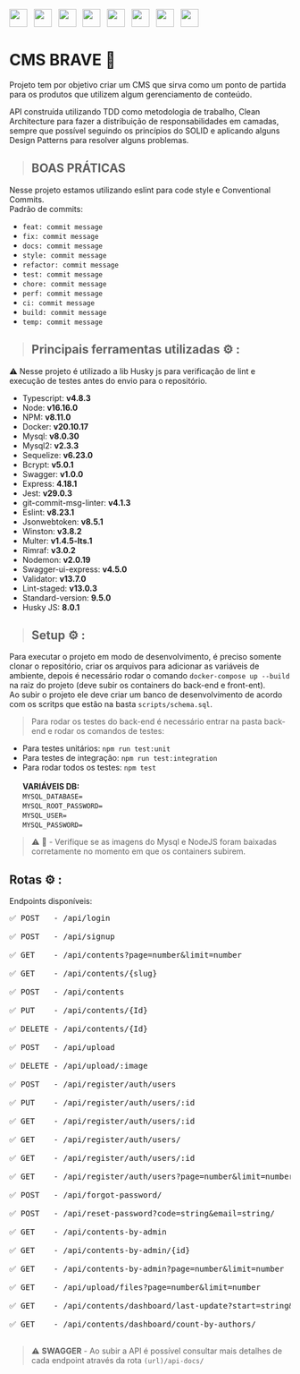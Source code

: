 <img height="32" width="32" src="https://cdn.jsdelivr.net/npm/simple-icons@v7/icons/typescript.svg" />&nbsp;&nbsp;
<img height="32" width="32" src="https://cdn.jsdelivr.net/npm/simple-icons@v7/icons/npm.svg" />&nbsp;&nbsp;
<img height="32" width="32" src="https://cdn.jsdelivr.net/npm/simple-icons@v7/icons/nodedotjs.svg" />&nbsp;&nbsp;
<img height="32" width="32" src="https://cdn.jsdelivr.net/npm/simple-icons@v7/icons/docker.svg" />&nbsp;&nbsp;
<img height="32" width="32" src="https://cdn.jsdelivr.net/npm/simple-icons@v7/icons/mysql.svg" />&nbsp;&nbsp;
<img height="32" width="32" src="https://cdn.jsdelivr.net/npm/simple-icons@v7/icons/jest.svg" />&nbsp;&nbsp;
<img height="32" width="32" src="https://cdn.jsdelivr.net/npm/simple-icons@v7/icons/swagger.svg" />&nbsp;&nbsp;
<img height="32" width="32" src="https://cdn.jsdelivr.net/npm/simple-icons@v7/icons/sequelize.svg" />&nbsp;&nbsp;
<br>

# CMS BRAVE 🚀

Projeto tem por objetivo criar um CMS que sirva como um ponto de partida para os produtos que utilizem algum gerenciamento de conteúdo.

API construída utilizando TDD como metodologia de trabalho, Clean Architecture para fazer a distribuição de responsabilidades em camadas, sempre que possível seguindo os princípios do SOLID e aplicando alguns Design Patterns para resolver alguns problemas.
> ## BOAS PRÁTICAS

Nesse projeto estamos utilizando eslint para code style e Conventional Commits.<br>
Padrão de commits:
- `feat: commit message`
- `fix: commit message`
- `docs: commit message`
- `style: commit message`
- `refactor: commit message`
- `test: commit message`
- `chore: commit message`
- `perf: commit message`
- `ci: commit message`
- `build: commit message`
- `temp: commit message`


>  ## Principais ferramentas utilizadas ⚙️ :

⚠️ Nesse projeto é utilizado a lib Husky js para verificação de lint e execução de testes antes do envio para o repositório.
* Typescript: **v4.8.3**
* Node: **v16.16.0**
* NPM: **v8.11.0**
* Docker: **v20.10.17**
* Mysql: **v8.0.30**
* Mysql2: **v2.3.3**
* Sequelize: **v6.23.0**
* Bcrypt: **v5.0.1**
* Swagger: **v1.0.0**
* Express: **4.18.1**
* Jest: **v29.0.3**
* git-commit-msg-linter: **v4.1.3**
* Eslint: **v8.23.1**
* Jsonwebtoken: **v8.5.1**
* Winston: **v3.8.2**
* Multer: **v1.4.5-lts.1**
* Rimraf: **v3.0.2**
* Nodemon: **v2.0.19**
* Swagger-ui-express: **v4.5.0**
* Validator: **v13.7.0**
* Lint-staged: **v13.0.3**
* Standard-version: **9.5.0**
* Husky JS: **8.0.1**

>  ## Setup ⚙️ :

Para executar o projeto em modo de desenvolvimento, é preciso somente clonar o repositório, criar os arquivos para adicionar as variáveis de ambiente, depois é necessário rodar o comando `docker-compose up --build` na raiz do projeto (deve subir os containers do back-end e front-ent). <br>
Ao subir o projeto ele deve criar um banco de desenvolvimento de acordo com os scritps que estão na basta `scripts/schema.sql`. <br>


> Para rodar os testes do back-end é necessário entrar na pasta back-end e rodar os comandos de testes:
* Para testes unitários: `npm run test:unit`
* Para testes de integração: `npm run test:integration`
* Para rodar todos os testes: `npm test` <br><br>
**VARIÁVEIS DB:** <br>
`MYSQL_DATABASE=`<br>
`MYSQL_ROOT_PASSWORD=`<br>
`MYSQL_USER=`<br>
`MYSQL_PASSWORD=`<br>

> ⚠️  🐳   -  Verifique se as imagens do Mysql e NodeJS foram baixadas corretamente no momento em que os containers subirem.


## Rotas ⚙️ :

Endpoints disponíveis:
<pre>
✅ POST   - /api/login<br>
✅ POST   - /api/signup<br>
✅ GET    - /api/contents?page=number&limit=number<br>
✅ GET    - /api/contents/{slug}<br>
✅ POST   - /api/contents<br>
✅ PUT    - /api/contents/{Id}<br>
✅ DELETE - /api/contents/{Id}<br>
✅ POST   - /api/upload<br>
✅ DELETE - /api/upload/:image<br>
✅ POST   - /api/register/auth/users<br>
✅ PUT    - /api/register/auth/users/:id<br>
✅ GET    - /api/register/auth/users/:id<br>
✅ GET    - /api/register/auth/users/<br>
✅ GET    - /api/register/auth/users/:id<br>
✅ GET    - /api/register/auth/users?page=number&limit=number<br>
✅ POST   - /api/forgot-password/<br>
✅ POST   - /api/reset-password?code=string&email=string/<br>
✅ GET    - /api/contents-by-admin<br>
✅ GET    - /api/contents-by-admin/{id}<br>
✅ GET    - /api/contents-by-admin?page=number&limit=number<br>
✅ GET    - /api/upload/files?page=number&limit=number<br>
✅ GET    - /api/contents/dashboard/last-update?start=string&end=string&orientation=string&orderBy=string<br>
✅ GET    - /api/contents/dashboard/count-by-authors/<br>
</pre>

> ⚠️  **SWAGGER**  -  Ao subir a API é possível consultar mais detalhes de cada endpoint através da rota `(url)/api-docs/`
